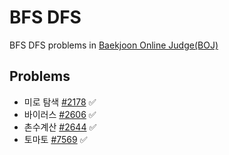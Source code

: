 # BFS DFS

BFS DFS problems in [Baekjoon Online Judge(BOJ)](https://www.acmicpc.net/)

## Problems

* 미로 탐색 [#2178](https://www.acmicpc.net/problem/2178) ✅
* 바이러스 [#2606](https://www.acmicpc.net/problem/2606) ✅
* 촌수계산 [#2644](https://www.acmicpc.net/problem/2644) ✅
* 토마토 [#7569](https://www.acmicpc.net/problem/7569) ✅